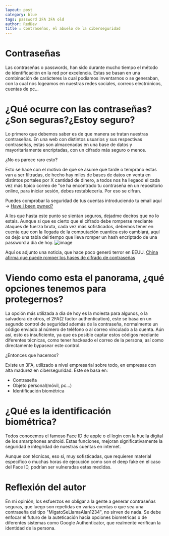 ```yaml
---
layout: post
category: blue
tags: password 2FA 3FA old
author: RedDev
title : Contraseñas, el abuelo de la ciberseguridad 
---
```


# Contraseñas
Las contraseñas o passwords, han sido durante mucho tiempo el método de identificación en la red por excelencia.
Estas se basan en una combinación de carácteres la cual podiamos inventarnos o se generaban, con la cual nos logeamos en nuestras redes sociales, correos electrónicos, cuentas de pc...

# ¿Qué ocurre con las contraseñas?¿Son seguras?¿Estoy seguro?
Lo primero que debemos saber es de que manera se tratan nuestras contraseñas. 
En una web con distintos usuarios y sus respectivas contraseñas, estas son almacenadas en una base de datos y mayoritariamente encriptadas, con un cifrado más seguro o menos.

¿No os parece raro esto?

Esto se hace con el motivo de que se asume que tarde o temprano estas van a ser filtradas, de hecho hay miles de bases de datos en venta en distintos portales por X cantidad de dinero, a todos nos ha llegaod el cada vez más típico correo de "se ha encontrado tu contraseña en un repositorio online, para iniciar sesión, debes restablecerla.
Por eso se cifran.

Puedes comprobar la seguridad de tus cuentas introduciendo tu email aquí -> <a href="https://haveibeenpwned.com/">Have i been pwned?</a>

A los que hasta este punto se sientan seguros, dejadme deciros que no lo estais. Aunque si que es cierto que el cifrado debe romperse mediante ataques de fuerza bruta, cada vez más sofisticados, debemos tener en cuenta que con la llegada de la computación cuantica esto cambiará, aquí os dejo una tabla del tiempo que lleva romper un hash encriptado de una password a dia de hoy.
![image](https://github.com/reycotallo98/reycotallo98.github.io/assets/93315382/8c9833ec-4d2c-4b9a-907c-90edfae2e5f4)

Aquí os adjunto una noticia, que hace poco generó terror en EEUU.
<a href="https://www.elconfidencial.com/tecnologia/novaceno/2022-04-25/china-eeuu-computacion-cuantica_3412816/">China afirma que puede romper los hases de cifrado de contraseñas</a>

# Viendo como esta el panorama, ¿qué opciones tenemos para protegernos?
La opción más utilizada a día de hoy es la molesta para algunos, o la salvadora de otros, el 2FA(2 factor authentication), este se basa en un segundo control de seguridad además de la contraseña, normalmente un código enviado al número de teléfono o al correo vinculado a la cuenta.
Aún así, esto es insuficiente, ya que es posible captar estos códigos mediante diferentes técnicas, como tener hackeado el correo de la persona, así como directamente bypasear este control.

¿Entonces que hacemos?

Existe un 3FA, utilizado a nivel empresarial sobre todo, en empresas con alta madurez en ciberseguridad. Este se basa en:
- Contraseña
- Objeto personal(móvil, pc...)
- Identificación biométrica

# ¿Qué es la identificación biométrica?
Todos conocemos el famoso Face ID de apple o el login con la huella digital de los smartphones android.
Estas funciones, mejoran significativamente la seguridad e integridad de nuestras cuentas en internet.

Aunque con técnicas, eso si, muy sofisticadas, que requieren material especifico o muchas horas de ejecución como son el deep fake en el caso del Face ID, podrían ser vulneradas estas medidas.

# Reflexión del autor
En mi opinión, los esfuerzos en obligar a la gente a generar contraseñas seguras, que luego son repetidas en varias cuentas o que sea una contraseña del tipo "MigatoSeLlamaAlan1234", no sirven de nada.
Se debe enfocar el futuro de la auteticación hacía opciones biometricas o de diferentes sistemas como Google Authenticator, que realmente verifican la identidad de la persona.

